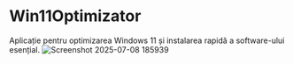 # Win11Optimizator
Aplicație pentru optimizarea Windows 11 și instalarea rapidă a software-ului esențial.
![Screenshot 2025-07-08 185939](https://github.com/user-attachments/assets/52dc777b-01c1-4e89-83d8-b5c05c6e7ff3)
